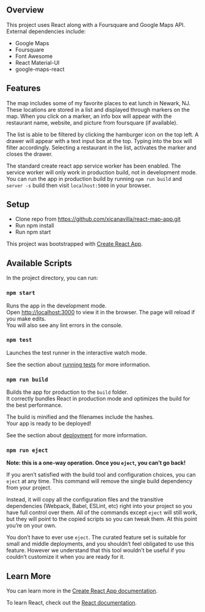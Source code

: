 
## Overview
This project uses React along with a Foursquare and Google Maps API. External dependencies include:
* Google Maps
* Foursquare
* Font Awesome
* React Material-UI
* google-maps-react

## Features
The map includes some of my favorite places to eat lunch in Newark, NJ. These locations are stored in a list and displayed through markers on the map. When you click on a marker, an info box will appear with the restaurant name, website, and picture from foursquare (if available).

The list is able to be filtered by clicking the hamburger icon on the top left. A drawer will appear with a text input box at the top. Typing into the box will filter accordingly. Selecting a restaurant in the list, activates the marker and closes the drawer.

The standard create react app service worker has been enabled. The service worker will only work in production build, not in development mode. You can run the app in production build by running `npm run build` and `server -s` build then visit `localhost:5000` in your browser.


## Setup

* Clone repo from https://github.com/xicanavilla/react-map-app.git
* Run npm install
* Run npm start

This project was bootstrapped with [Create React App](https://github.com/facebook/create-react-app).

## Available Scripts
In the project directory, you can run:

### `npm start`

Runs the app in the development mode.<br>
Open [http://localhost:3000](http://localhost:3000) to view it in the browser.
 The page will reload if you make edits.<br>
You will also see any lint errors in the console.

### `npm test`

Launches the test runner in the interactive watch mode.<br>

See the section about [running tests](https://facebook.github.io/create-react-app/docs/running-tests) for more information.

### `npm run build`

Builds the app for production to the `build` folder.<br>
It correctly bundles React in production mode and optimizes the build for the best performance.

The build is minified and the filenames include the hashes.<br>
Your app is ready to be deployed!

See the section about [deployment](https://facebook.github.io/create-react-app/docs/deployment) for more information.

### `npm run eject`

**Note: this is a one-way operation. Once you `eject`, you can’t go back!**

If you aren’t satisfied with the build tool and configuration choices, you can `eject` at any time. This command will remove the single build dependency from your project.

Instead, it will copy all the configuration files and the transitive dependencies (Webpack, Babel, ESLint, etc) right into your project so you have full control over them. All of the commands except `eject` will still work, but they will point to the copied scripts so you can tweak them. At this point you’re on your own.

You don’t have to ever use `eject`. The curated feature set is suitable for small and middle deployments, and you shouldn’t feel obligated to use this feature. However we understand that this tool wouldn’t be useful if you couldn’t customize it when you are ready for it.

## Learn More

You can learn more in the [Create React App documentation](https://facebook.github.io/create-react-app/docs/getting-started).

To learn React, check out the [React documentation](https://reactjs.org/).
